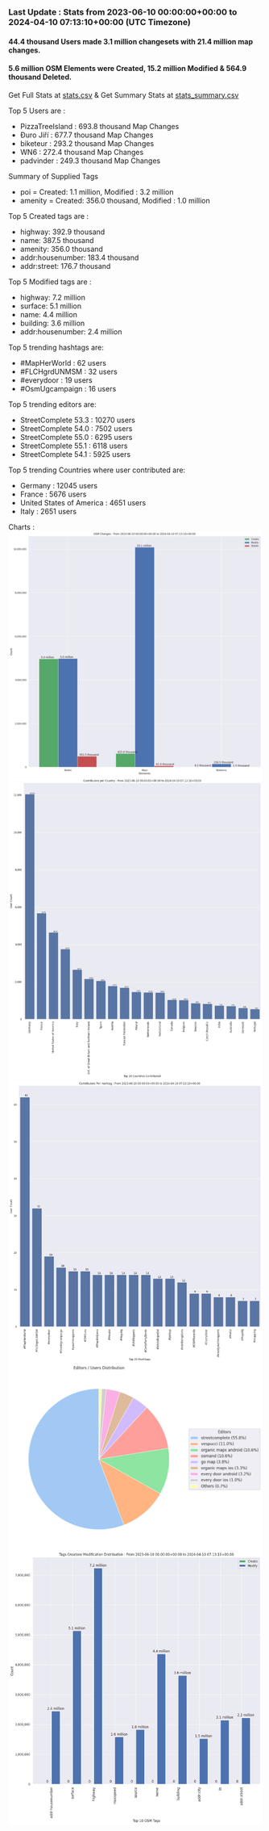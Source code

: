 ### Last Update : Stats from 2023-06-10 00:00:00+00:00 to 2024-04-10 07:13:10+00:00 (UTC Timezone)

#### 44.4 thousand Users made 3.1 million changesets with 21.4 million map changes.
#### 5.6 million OSM Elements were Created, 15.2 million Modified & 564.9 thousand Deleted.
Get Full Stats at [stats.csv](/stats/fieldmappers/Daily/stats.csv)
 & Get Summary Stats at [stats_summary.csv](/stats/fieldmappers/Daily/stats_summary.csv)

Top 5 Users are : 
- PizzaTreeIsland : 693.8 thousand Map Changes
- Đuro Jiří : 677.7 thousand Map Changes
- biketeur : 293.2 thousand Map Changes
- WN6 : 272.4 thousand Map Changes
- padvinder : 249.3 thousand Map Changes

Summary of Supplied Tags
- poi = Created: 1.1 million, Modified : 3.2 million
- amenity = Created: 356.0 thousand, Modified : 1.0 million


Top 5 Created tags are :
- highway: 392.9 thousand
- name: 387.5 thousand
- amenity: 356.0 thousand
- addr:housenumber: 183.4 thousand
- addr:street: 176.7 thousand


Top 5 Modified tags are :
- highway: 7.2 million
- surface: 5.1 million
- name: 4.4 million
- building: 3.6 million
- addr:housenumber: 2.4 million


Top 5 trending hashtags are:
- #MapHerWorld : 62 users
- #FLCHgrdUNMSM : 32 users
- #everydoor : 19 users
- #OsmUgcampaign : 16 users


Top 5 trending editors are:
- StreetComplete 53.3 : 10270 users
- StreetComplete 54.0 : 7502 users
- StreetComplete 55.0 : 6295 users
- StreetComplete 55.1 : 6118 users
- StreetComplete 54.1 : 5925 users


Top 5 trending Countries where user contributed are:
- Germany : 12045 users
- France : 5676 users
- United States of America : 4651 users
- Italy : 2651 users


 Charts : 
![Alt text](./stats_osm_changes.png) 
![Alt text](./stats_users_per_country.png) 
![Alt text](./stats_users_per_hashtag.png) 
![Alt text](./stats_editors_pie_chart.png) 
![Alt text](./stats_tags.png) 
